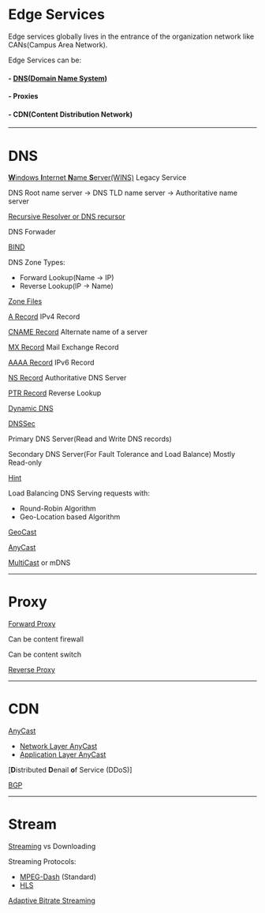 # Edge Services

Edge services globally lives in the entrance of the organization network like CANs(Campus Area Network).

Edge Services can be:

#### - [DNS(**D**omain **N**ame **S**ystem)](https://github.com/MohsenEbrahimi86/ACFCP-notes/blob/main/Module5/DNS.md)

#### - Proxies

#### - CDN(**C**ontent **D**istribution **N**etwork)

---

# DNS

[**W**indows **I**nternet **N**ame **S**erver(WINS)](https://github.com/MohsenEbrahimi86/ACFCP-notes/blob/main/Module5/WINS.md) Legacy Service

DNS Root name server → DNS TLD name server → Authoritative name server

[Recursive Resolver or DNS recursor](https://github.com/MohsenEbrahimi86/ACFCP-notes/blob/main/Module5/DNS-recursor.md)

DNS Forwader

[BIND](https://github.com/MohsenEbrahimi86/ACFCP-notes/blob/main/Module5/BIND.md)

DNS Zone Types:

- Forward Lookup(Name → IP)
- Reverse Lookup(IP → Name)

[Zone Files](https://github.com/MohsenEbrahimi86/ACFCP-notes/blob/main/Module5/DNS-Zone-Files.md)

[A Record](https://github.com/MohsenEbrahimi86/ACFCP-notes/blob/main/Module5/DNS-A-record.md) IPv4 Record

[CNAME Record](https://github.com/MohsenEbrahimi86/ACFCP-notes/blob/main/Module5/DNS-CNAME-record.md) Alternate name of a server

[MX Record](https://github.com/MohsenEbrahimi86/ACFCP-notes/blob/main/Module5/DNS-MX-record.md) Mail Exchange Record

[AAAA Record](https://github.com/MohsenEbrahimi86/ACFCP-notes/blob/main/Module5/DNS-AAAA-record.md) IPv6 Record

[NS Record](https://github.com/MohsenEbrahimi86/ACFCP-notes/blob/main/Module5/DNS-NS-record.md) Authoritative DNS Server

[PTR Record](https://github.com/MohsenEbrahimi86/ACFCP-notes/blob/main/Module5/DNS-PTR-record.md) Reverse Lookup

[Dynamic DNS](https://github.com/MohsenEbrahimi86/ACFCP-notes/blob/main/Module5/Dynamic-DNS.md)

[DNSSec](https://github.com/MohsenEbrahimi86/ACFCP-notes/blob/main/Module5/DNSSEC.md)

Primary DNS Server(Read and Write DNS records)

Secondary DNS Server(For Fault Tolerance and Load Balance) Mostly Read-only

[Hint](https://github.com/MohsenEbrahimi86/ACFCP-notes/blob/main/Module5/DNS-Hint.md)

Load Balancing DNS Serving requests with:

- Round-Robin Algorithm
- Geo-Location based Algorithm

[GeoCast](https://github.com/MohsenEbrahimi86/ACFCP-notes/blob/main/Module5/DNS-GeoCast.md)

[AnyCast](https://github.com/MohsenEbrahimi86/ACFCP-notes/blob/main/Module5/DNS-AnyCast.md)

[MultiCast](https://github.com/MohsenEbrahimi86/ACFCP-notes/blob/main/Module5/DNS-Multicast.md) or mDNS

---

# Proxy

[Forward Proxy](https://github.com/MohsenEbrahimi86/ACFCP-notes/blob/main/Module5/Forward-Proxy.md)

Can be content firewall

Can be content switch

[Reverse Proxy](https://github.com/MohsenEbrahimi86/ACFCP-notes/blob/main/Module5/Reverse-Proxy.md)

---

# CDN

[AnyCast](https://github.com/MohsenEbrahimi86/ACFCP-notes/blob/main/Module5/CDN-AnyCast.md)

- [Network Layer AnyCast](https://github.com/MohsenEbrahimi86/ACFCP-notes/blob/main/Module5/Network-Layer-AnyCast.md)
- [Application Layer AnyCast](https://github.com/MohsenEbrahimi86/ACFCP-notes/blob/main/Module5/Application-Layer-AnyCast.md)

[**D**istributed **D**enail **o**f Service (DDoS)]

[BGP](https://github.com/MohsenEbrahimi86/ACFCP-notes/blob/main/Module5/BGP.md)

---

# Stream

[Streaming](https://github.com/MohsenEbrahimi86/ACFCP-notes/blob/main/Module5/Streaming.md) vs Downloading

Streaming Protocols:

- [MPEG-Dash]() (Standard)
- [HLS]()

[Adaptive Bitrate Streaming]()
